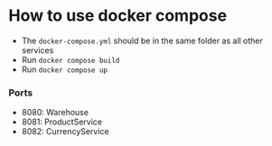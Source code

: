 # How to use docker compose

- The `docker-compose.yml` should be in the same folder as all other services
- Run `docker compose build`
- Run `docker compose up`

### Ports
- 8080: Warehouse
- 8081: ProductService
- 8082: CurrencyService